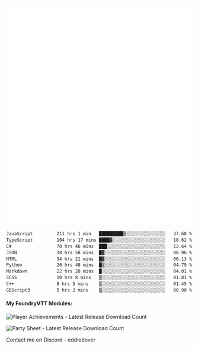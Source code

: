 
![](https://raw.githubusercontent.com/eddiedover/ghstats/master/generated/overview.svg)
![](https://raw.githubusercontent.com/eddiedover/ghstats/master/generated/languages.svg)

<!--START_SECTION:waka-->

```txt
JavaScript         211 hrs 1 min   █████████▒░░░░░░░░░░░░░░░   37.68 %
TypeScript         104 hrs 17 mins ████▓░░░░░░░░░░░░░░░░░░░░   18.62 %
C#                 70 hrs 46 mins  ███░░░░░░░░░░░░░░░░░░░░░░   12.64 %
JSON               38 hrs 58 mins  █▓░░░░░░░░░░░░░░░░░░░░░░░   06.96 %
HTML               34 hrs 21 mins  █▓░░░░░░░░░░░░░░░░░░░░░░░   06.13 %
Python             26 hrs 48 mins  █▒░░░░░░░░░░░░░░░░░░░░░░░   04.79 %
Markdown           22 hrs 28 mins  █░░░░░░░░░░░░░░░░░░░░░░░░   04.01 %
SCSS               10 hrs 8 mins   ▒░░░░░░░░░░░░░░░░░░░░░░░░   01.81 %
C++                8 hrs 5 mins    ▒░░░░░░░░░░░░░░░░░░░░░░░░   01.45 %
GDScript3          5 hrs 2 mins    ▒░░░░░░░░░░░░░░░░░░░░░░░░   00.90 %
```

<!--END_SECTION:waka-->

#### My FoundryVTT Modules:

  ![Player Achievements - Latest Release Download Count](https://img.shields.io/badge/dynamic/json?label=Player%20Achievements%20-%20Downloads@latest&query=assets%5B1%5D.download_count&url=https%3A%2F%2Fapi.github.com%2Frepos%2FEddieDover%2Ffvtt-player-achievements%2Freleases%2Flatest)

  ![Party Sheet - Latest Release Download Count](https://img.shields.io/badge/dynamic/json?label=Party%20Sheet%20-%20Downloads@latest&query=assets%5B1%5D.download_count&url=https%3A%2F%2Fapi.github.com%2Frepos%2FEddieDover%2Ffvtt-party-sheet%2Freleases%2Flatest)

<a rel="me" href="https://techhub.social/@EddieDover"></a>

Contact me on Discord - eddiedover
